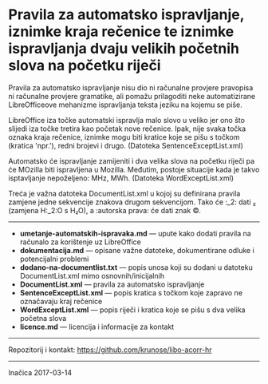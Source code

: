 # Pravila za automatsko ispravljanje, iznimke kraja rečenice te iznimke ispravljanja dvaju velikih početnih slova na početku riječi

Pravila za automatsko ispravljanje nisu dio ni računalne provjere pravopisa ni računalne provjere gramatike, ali pomažu prilagoditi neke automatizirane LibreOfficeove mehanizme ispravljanja teksta jeziku na kojemu se piše.

LibreOffice iza točke automatski ispravlja malo slovo u veliko jer ono što slijedi iza točke tretira kao početak nove rečenice. Ipak, nije svaka točka oznaka kraja rečenice, iznimke mogu biti kratice koje se pišu s točkom (kratica 'npr.'), redni brojevi i drugo. (Datoteka SentenceExceptList.xml)

Automatsko će ispravljanje zamijeniti i dva velika slova na početku riječi pa će MOzilla biti ispravljena u Mozilla. Međutim, postoje situacije kada je takvo isptavljanje nepoželjeno: MHz, MWh. (Datoteka WordExceptList.xml)

Treća je važna datoteka DocumentList.xml u kojoj su definirana pravila zamjene jedne sekvencije znakova drugom sekvencijom. Tako će :_2: dati ₂ (zamjena H:_2:O s H₂O), a :autorska prava: će dati znak ©.

---

* **umetanje-automatskih-ispravaka.md** &mdash; upute kako dodati pravila na računalo za korištenje uz LibreOffice
* **dokumentacija.md** &mdash; opisane važne datoteke, dokumentirane odluke i potencijalni problemi
* **dodano-na-documentlist.txt** &mdash; popis unosa koji su dodani u datoteku DocumentList.xml mimo osnovnih/inicijalnih
* **DocumentList.xml** &mdash; pravila za automatsko ispravljanje
* **SentenceExceptList.xml** &mdash; popis kratica s točkom koje zapravo ne označavaju kraj rečenice
* **WordExceptList.xml** &mdash; popis riječi i kratica koje se pišu s dva velika početna slova
* **licence.md** &mdash; licencija i informacije za kontakt

---

Repozitorij i kontakt: https://github.com/krunose/libo-acorr-hr

---

Inačica 2017-03-14
